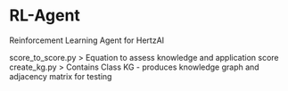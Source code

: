 # RL-Agent
Reinforcement Learning Agent for HertzAI

score_to_score.py > Equation to assess knowledge and application score 
create_kg.py      > Contains Class KG - produces knowledge graph and adjacency matrix for testing 
